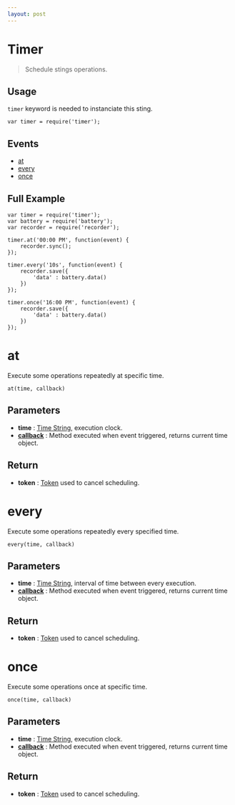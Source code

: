 ```yaml
---
layout: post
---
```


Timer
=====

> Schedule stings operations.

Usage
-----

`timer` keyword is needed to instanciate this sting.

	var timer = require('timer');

Events
------

- [at](#at)
- [every](#every)
- [once](#once)


Full Example
------------

    var timer = require('timer');
    var battery = require('battery');
    var recorder = require('recorder');

    timer.at('00:00 PM', function(event) {
        recorder.sync();
    });

    timer.every('10s', function(event) {
        recorder.save({
            'data' : battery.data()
        })
    });

    timer.once('16:00 PM', function(event) {
        recorder.save({
            'data' : battery.data()
        })
    });

at
==

Execute some operations repeatedly at specific time.

    at(time, callback)

Parameters
----------

- __time__ : [Time String](../../extra/timeScheduleFormat.html), execution clock.
- __[callback](../../extra/callback.html)__ : Method executed when event triggered, returns current time object.

Return
------

- __token__ : [Token](../../extra/stingToken.html) used to cancel scheduling.

every
=====

Execute some operations repeatedly every specified time.

    every(time, callback)

Parameters
----------

- __time__ : [Time String](../../extra/timeScheduleFormat.html), interval of time between every execution.
- __[callback](../../extra/callback.html)__ : Method executed when event triggered, returns current time object.

Return
------

- __token__ : [Token](../../extra/stingToken.html) used to cancel scheduling.

once
====

Execute some operations once at specific time.

    once(time, callback)

Parameters
----------

- __time__ : [Time String](../../extra/timeScheduleFormat.html), execution clock.
- __[callback](../../extra/callback.html)__ : Method executed when event triggered, returns current time object.

Return
------

- __token__ : [Token](../../extra/stingToken.html) used to cancel scheduling.